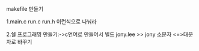 makefile 만들기

1.main.c run.c run.h 이런식으로 나눠라

2.쉘 프로그래밍 만들기:->c언어로 만들어서 빌드
  jony.lee >> jony 
  소문자 <=>대문자로 바꾸기 






